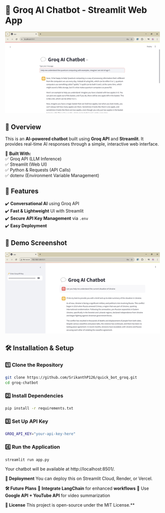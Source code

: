# 🚀 Groq AI Chatbot - Streamlit Web App

![Groq Chatbot](local_server.png)  

## 🌟 Overview
This is an **AI-powered chatbot** built using **Groq API** and **Streamlit**. It provides real-time AI responses through a simple, interactive web interface.

🔹 **Built With:**  
✅ Groq API (LLM Inference)  
✅ Streamlit (Web UI)  
✅ Python & Requests (API Calls)  
✅ dotenv (Environment Variable Management)  

## 🎯 Features
✔️ **Conversational AI** using Groq API  
✔️ **Fast & Lightweight** UI with Streamlit  
✔️ **Secure API Key Management** via `.env`  
✔️ **Easy Deployment**  

## 📸 Demo Screenshot
![Chatbot in Action](Network_server.png)  


## 🛠️ Installation & Setup
### **1️⃣ Clone the Repository**
```bash
git clone https://github.com/SrikanthP126/quick_bot_groq.git
cd groq-chatbot
```

### **2️⃣ Install Dependencies**
```bash
pip install -r requirements.txt
```

### **3️⃣ Set Up API Key**
```bash
GROQ_API_KEY="your-api-key-here"
```

### **4️⃣ Run the Application**
```bash
streamlit run app.py
```

Your chatbot will be available at http://localhost:8501/.

**🚀 Deployment**
You can deploy this on Streamlit Cloud, Render, or Vercel.

**🛠 Future Plans**
🎯 **Integrate LangChain** for enhanced **workflows**
🎯 Use **Google API + YouTube API** for video summarization

**📜 License**
This project is open-source under the MIT License.**

